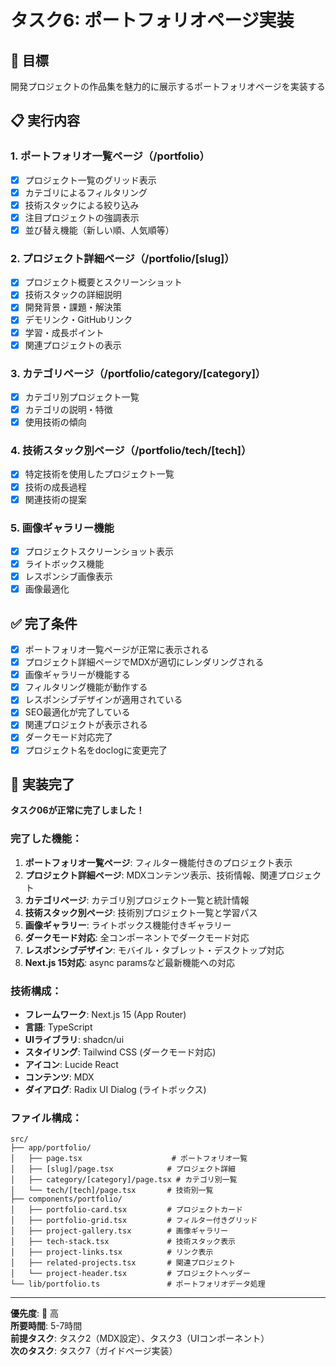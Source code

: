 # タスク6: ポートフォリオページ実装

## 🎯 目標
開発プロジェクトの作品集を魅力的に展示するポートフォリオページを実装する

## 📋 実行内容

### 1. ポートフォリオ一覧ページ（/portfolio）
- [x] プロジェクト一覧のグリッド表示
- [x] カテゴリによるフィルタリング
- [x] 技術スタックによる絞り込み
- [x] 注目プロジェクトの強調表示
- [x] 並び替え機能（新しい順、人気順等）

### 2. プロジェクト詳細ページ（/portfolio/[slug]）
- [x] プロジェクト概要とスクリーンショット
- [x] 技術スタックの詳細説明
- [x] 開発背景・課題・解決策
- [x] デモリンク・GitHubリンク
- [x] 学習・成長ポイント
- [x] 関連プロジェクトの表示

### 3. カテゴリページ（/portfolio/category/[category]）
- [x] カテゴリ別プロジェクト一覧
- [x] カテゴリの説明・特徴
- [x] 使用技術の傾向

### 4. 技術スタック別ページ（/portfolio/tech/[tech]）
- [x] 特定技術を使用したプロジェクト一覧
- [x] 技術の成長過程
- [x] 関連技術の提案

### 5. 画像ギャラリー機能
- [x] プロジェクトスクリーンショット表示
- [x] ライトボックス機能
- [x] レスポンシブ画像表示
- [x] 画像最適化

## ✅ 完了条件
- [x] ポートフォリオ一覧ページが正常に表示される
- [x] プロジェクト詳細ページでMDXが適切にレンダリングされる
- [x] 画像ギャラリーが機能する
- [x] フィルタリング機能が動作する
- [x] レスポンシブデザインが適用されている
- [x] SEO最適化が完了している
- [x] 関連プロジェクトが表示される
- [x] ダークモード対応完了
- [x] プロジェクト名をdoclogに変更完了

## 🎉 実装完了
**タスク06が正常に完了しました！**

### 完了した機能：
1. **ポートフォリオ一覧ページ**: フィルター機能付きのプロジェクト表示
2. **プロジェクト詳細ページ**: MDXコンテンツ表示、技術情報、関連プロジェクト
3. **カテゴリページ**: カテゴリ別プロジェクト一覧と統計情報
4. **技術スタック別ページ**: 技術別プロジェクト一覧と学習パス
5. **画像ギャラリー**: ライトボックス機能付きギャラリー
6. **ダークモード対応**: 全コンポーネントでダークモード対応
7. **レスポンシブデザイン**: モバイル・タブレット・デスクトップ対応
8. **Next.js 15対応**: async paramsなど最新機能への対応

### 技術構成：
- **フレームワーク**: Next.js 15 (App Router)
- **言語**: TypeScript
- **UIライブラリ**: shadcn/ui
- **スタイリング**: Tailwind CSS (ダークモード対応)
- **アイコン**: Lucide React
- **コンテンツ**: MDX
- **ダイアログ**: Radix UI Dialog (ライトボックス)

### ファイル構成：
```
src/
├── app/portfolio/
│   ├── page.tsx                    # ポートフォリオ一覧
│   ├── [slug]/page.tsx            # プロジェクト詳細
│   ├── category/[category]/page.tsx # カテゴリ別一覧
│   └── tech/[tech]/page.tsx       # 技術別一覧
├── components/portfolio/
│   ├── portfolio-card.tsx         # プロジェクトカード
│   ├── portfolio-grid.tsx         # フィルター付きグリッド
│   ├── project-gallery.tsx        # 画像ギャラリー
│   ├── tech-stack.tsx             # 技術スタック表示
│   ├── project-links.tsx          # リンク表示
│   ├── related-projects.tsx       # 関連プロジェクト
│   └── project-header.tsx         # プロジェクトヘッダー
└── lib/portfolio.ts               # ポートフォリオデータ処理
```

---

**優先度**: 🔴 高  
**所要時間**: 5-7時間  
**前提タスク**: タスク2（MDX設定）、タスク3（UIコンポーネント）  
**次のタスク**: タスク7（ガイドページ実装）
